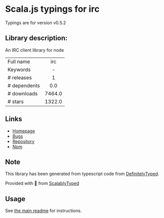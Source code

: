 
# Scala.js typings for irc

Typings are for version v0.5.2

## Library description:
An IRC client library for node

|                    |                 |
| ------------------ | :-------------: |
| Full name          | irc |
| Keywords           | - |
| # releases         | 1 |
| # dependents       | 0.0 |
| # downloads        | 7464.0 |
| # stars            | 1322.0 |

## Links
- [Homepage](https://github.com/martynsmith/node-irc#readme)
- [Bugs](http://github.com/martynsmith/node-irc/issues)
- [Repository](https://github.com/martynsmith/node-irc)
- [Npm](https://www.npmjs.com/package/irc)
    


## Note
This library has been generated from typescript code from [DefinitelyTyped](https://definitelytyped.org).

Provided with :purple_heart: from [ScalablyTyped](https://github.com/oyvindberg/ScalablyTyped)

## Usage
See [the main readme](../../readme.md) for instructions.


